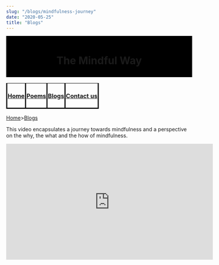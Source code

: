 ```yaml
---
slug: "/blogs/mindfulness-journey"
date: "2020-05-25"
title: "Blogs"
---
```


<div style="background-color:#000000; text-align:center; vertical-align: middle; padding:10px 0;text-color:black">
<h1>The Mindful Way</h1>
</div>

<div style="background-color:#ffgggg; text-align:center; vertical-align: middle; padding:0px 0;text-color:black">
<style type="text/css">
.tg  {border-collapse:collapse;border-spacing:0;}
.tg td{border-color:black;border-style:solid;border-width:1px;overflow:hidden;padding:1px 1px;word-break:normal;}
.tg th{border-color:black;border-style:solid;overflow:hidden;padding:1px 1px;word-break:normal;}
.tg .tg-0lax{text-align:center;vertical-align:top}
</style>
<table class="tg">
<thead>
  <tr>
    <th class="tg-0lax"><h4><a href= "/">Home</a></h4></th>
    <th class="tg-0lax"><h4><a href= "/poems">Poems</a></h4></th>
    <th class="tg-0lax"><h4><a href= "/blogs">Blogs</a></h4></th>
    <th class="tg-0lax"><h4><a href ="/contact-us">Contact us</a></h4></th>
  </tr>
</thead>
</table>
</div>

[Home](/)>[Blogs](/blogs)


This video encapsulates a journey towards mindfulness and a perspective on the why, the what and the how of mindfulness. 
<br>

<div style="background-color:#ffgggg; text-align:center; vertical-align: middle; padding:0px 0;text-color:black" height="80%">
<iframe width="560" height="315" src="https://www.youtube.com/embed/D1VQcWMcSUU?rel=0" frameborder="0" scrolling="no" allow="accelerometer; encrypted-media; gyroscope; picture-in-picture" allowfullscreen></iframe>
</div>

